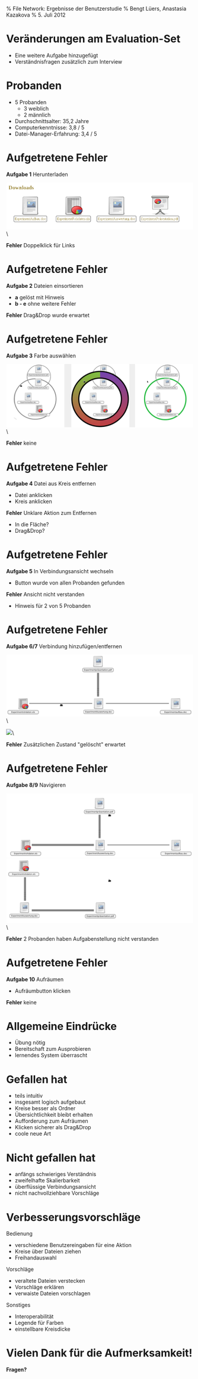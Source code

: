 % File Network: Ergebnisse der Benutzerstudie
% Bengt Lüers, Anastasia Kazakova
% 5. Juli 2012

# Veränderungen am Evaluation-Set

- Eine weitere Aufgabe hinzugefügt
- Verständnisfragen zusätzlich zum Interview

# Probanden

-   5 Probanden
    -   3 weiblich
    -   2 männlich
-   Durchschnittsalter: 35,2 Jahre
-   Computerkenntnisse: 3,8 / 5
-   Datei-Manager-Erfahrung: 3,4 / 5

# Aufgetretene Fehler

**Aufgabe 1** Herunterladen

![](Dateidownloads.png)\

**Fehler** Doppelklick für Links

# Aufgetretene Fehler

**Aufgabe 2** Dateien einsortieren

-   **a** gelöst mit Hinweis
-   **b - e** ohne weitere Fehler

**Fehler** Drag&Drop wurde erwartet

# Aufgetretene Fehler

**Aufgabe 3** Farbe auswählen

![](Farbkreis.png)\  

**Fehler** keine

# Aufgetretene Fehler

**Aufgabe 4** Datei aus Kreis entfernen

-   Datei anklicken
-   Kreis anklicken

**Fehler** Unklare Aktion zum Entfernen

-   In die Fläche?
-   Drag&Drop?

# Aufgetretene Fehler

**Aufgabe 5** In Verbindungsansicht wechseln

-   Button wurde von allen Probanden gefunden

**Fehler** Ansicht nicht verstanden

-   Hinweis für 2 von 5 Probanden

# Aufgetretene Fehler

**Aufgabe 6/7** Verbindung hinzufügen/entfernen

![](Verbindung_0_geloescht.png)\

![](Verbindung_1_bestaetigt)\

**Fehler** Zusätzlichen Zustand "gelöscht" erwartet

# Aufgetretene Fehler

**Aufgabe 8/9** Navigieren

![](Navigieren_0_vorher.png)\
![](Navigieren_1_hinterher.png)\

**Fehler** 2 Probanden haben Aufgabenstellung nicht verstanden

# Aufgetretene Fehler

**Aufgabe 10** Aufräumen

-   Aufräumbutton klicken

**Fehler** keine

# Allgemeine Eindrücke

-   Übung nötig
-   Bereitschaft zum Ausprobieren
-   lernendes System überrascht

# Gefallen hat

-   teils intuitiv
-   insgesamt logisch aufgebaut
-   Kreise besser als Ordner
-   Übersichtlichkeit bleibt erhalten
-   Aufforderung zum Aufräumen
-   Klicken sicherer als Drag&Drop
-   coole neue Art

# Nicht gefallen hat

-   anfängs schwieriges Verständnis
-   zweifelhafte Skalierbarkeit
-   überflüssige Verbindungsansicht
-   nicht nachvollziehbare Vorschläge

# Verbesserungsvorschläge

Bedienung

-   verschiedene Benutzereingaben für eine Aktion
-   Kreise über Dateien ziehen
-   Freihandauswahl

Vorschläge

-   veraltete Dateien verstecken
-   Vorschläge erklären
-   verwaiste Dateien vorschlagen

Sonstiges

-   Interoperabilität
-   Legende für Farben
-   einstellbare Kreisdicke

# Vielen Dank für die Aufmerksamkeit!

**Fragen?**
